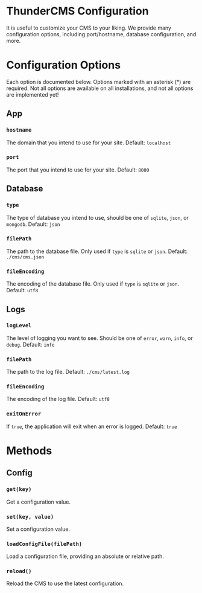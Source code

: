 # ThunderCMS Configuration

It is useful to customize your CMS to your liking. We provide many configuration options, including port/hostname, database configuration, and more.

# Configuration Options

Each option is documented below. Options marked with an asterisk (\*) are required.
Not all options are available on all installations, and not all options are implemented yet!

## App

### `hostname`

The domain that you intend to use for your site. Default: `localhost`

### `port`

The port that you intend to use for your site. Default: `8080`

## Database

### `type`

The type of database you intend to use, should be one of `sqlite`, `json`, or `mongodb`. Default: `json`

### `filePath`

The path to the database file. Only used if `type` is `sqlite` or `json`. Default: `./cms/cms.json`

### `fileEncoding`

The encoding of the database file. Only used if `type` is `sqlite` or `json`. Default: `utf8`

## Logs

### `logLevel`

The level of logging you want to see. Should be one of `error`, `warn`, `info`, or `debug`. Default: `info`

### `filePath`

The path to the log file. Default: `./cms/latest.log`

### `fileEncoding`

The encoding of the log file. Default: `utf8`

### `exitOnError`

If `true`, the application will exit when an error is logged. Default: `true`

# Methods

## Config

### `get(key)`

Get a configuration value.

### `set(key, value)`

Set a configuration value.

### `loadConfigFile(filePath)`

Load a configuration file, providing an absolute or relative path.

### `reload()`

Reload the CMS to use the latest configuration.
